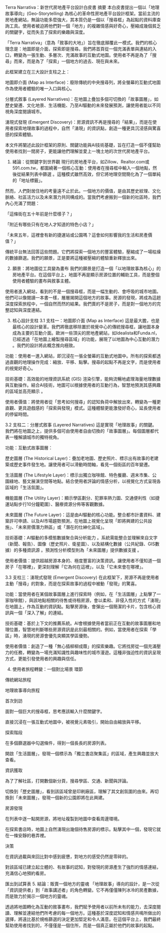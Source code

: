 Terra Narrativa：新世代房地產平台設計白皮書
摘要
本白皮書提出一個以「地理故事導向」(Geo-Storytelling) 為核心的革命性房地產平台設計框架。當前主流的房地產網站，無論功能多麼強大，其本質仍是一個以「搜尋框」為起點的資料庫查詢工具。使用者被迫將他們對一個「地方」的複雜情感與好奇心，壓縮成幾個貧乏的關鍵字，從而失去了探索的樂趣與深度。

「Terra Narrativa」（意為「敘事的大地」）旨在徹底顛覆此一模式。我們的核心理念是：地圖即是介面，探索即是搜尋。我們將首頁從一個充滿表單與連結的入口，轉變為一張生動、多層次、充滿故事的互動式地圖。使用者不再是為了「搜尋」而來，而是為了「探索」一個地方的過去、現在與未來。

此框架建立在三大設計支柱之上：

地圖即介面 (Map as Interface)：廢除傳統的中央搜尋列，將全螢幕的互動式地圖作為使用者體驗的唯一入口與核心。

分層式敘事 (Layered Narratives)：在地圖上疊加多個可切換的「故事圖層」，如歷史變遷、文化地景、生活機能、乃至AI驅動的未來發展預測，讓使用者能以不同視角深度閱讀城市。

湧現式發現 (Emergent Discovery)：房源資訊不再是搜尋的「結果」，而是在使用者探索地理故事的過程中，自然「湧現」的資訊點，創造一種更具沉浸感與驚喜感的探索體驗。

本文件將闡述此設計框架的原則、關鍵功能與AI技術基礎，旨在打造一個不僅幫助使用者找到一間房子，更能讓他們理解並愛上一塊土地的次世代房地產平台。

1. 緒論：從關鍵字到世界觀
現行的房地產平台，如Zillow、Realtor.com或591.com.tw，都圍繞著一個核心互動：使用者在搜尋框中輸入一個地點，然後從結果列表中篩選 。這種模式雖然高效，但它將地理空間簡化為了一個單純的「地址標籤」。   

然而，人們對居住地的考量遠不止於此。一個地方的價值，是由其歷史紋理、文化脈絡、社區活力以及未來潛力共同構成的。當我們考慮搬到一個新的社區時，我們內心充滿了問題：

「這條街在五十年前是什麼樣子？」

「附近有哪些只有在地人才知道的特色小店？」

「未來五年，這裡會有新的捷運站或公園嗎？這會如何影響我的生活和房產價值？」

傳統平台無法回答這些問題。它們將探索一個地方的豐富體驗，壓縮成了一場枯燥的數據篩選。我們的願景，正是要將這種被壓縮的體驗重新釋放出來。

2. 願景：將地圖從工具變為畫布
我們的願景是打造一個「以地理故事為核心」的房地產平台。在這個平台上，地圖不再是顯示房源位置的輔助工具，而是整個使用者體驗的畫布與敘事主體。

使用者進入網站，看到的不是一個搜尋框，而是一幅生動的、會呼吸的城市地圖。他們可以像閱讀一本書一樣，層層揭開這個地方的故事。房源的發現，將成為這趟深度探索旅程中，一個自然而然的結果。我們賣的不是房子，而是對一個地方的完整認知與深度連結。

3. 核心設計支柱
3.1 支柱一：地圖即介面 (Map as Interface)
這是最大膽，也是最核心的設計變革。我們將徹底移除置於視覺中心的傳統搜尋框，讓地圖本身成為主要的互動介面。歐洲一些頂尖的房地產網站，如Idealista和Funda.nl，已經透過「在地圖上繪製搜尋區域」的功能，展現了以地圖為中心互動的潛力 。我們的設計將此概念推向極致。   

功能：使用者一進入網站，即沉浸在一張全螢幕的互動式地圖中。所有的探索都透過直觀的地理操作完成：縮放、平移、點擊。搜尋的起點不再是文字，而是使用者的視覺好奇心。

技術基礎：高效能的地理資訊系統 (GIS) 渲染引擎，能夠流暢地處理海量地理數據與互動操作。結合AI技術，地圖可以根據使用者的互動行為，智慧地預測其感興趣的區域並高亮顯示 。   

使用者價值：將使用者從「思考如何搜尋」的認知負荷中解放出來，轉變為一種更直觀、更具遊戲感的「探索與發現」模式。這種體驗更能激發好奇心，延長使用者的停留時間。

3.2 支柱二：分層式敘事 (Layered Narratives)
這是實現「地理故事」的關鍵。我們將在地圖之上，提供多個可由使用者自由切換的「故事圖層」。每個圖層都代表一種解讀城市的獨特視角。

功能：互動式故事圖層：

歷史圖層 (The Historical Layer)：疊加老地圖、歷史照片、標示出有故事的老建築或歷史事件發生地。讓使用者可以滑動時間軸，看見一個街區的百年變遷。

生活圖層 (The Lifestyle Layer)：標示出獨立咖啡館、特色餐廳、週末市集、公園綠地、藝文展演空間等地點。結合使用者評論的情感分析，以視覺化方式呈現各區域的「生活氛圍」。   

機能圖層 (The Utility Layer)：顯示學區劃分、犯罪率熱力圖、交通便利性（如捷運站點步行10分鐘範圍）、醫療資源分佈等客觀數據。

未來圖層 (The Future Layer)：這是由AI驅動的核心功能。整合都市計畫資料、建築許可申請、以及AI市場趨勢預測，在地圖上視覺化呈現「即將興建的公共設施」、「未來房價潛力熱區」或「潛在的仕紳化區域」。   

技術基礎：AI驅動的多模態數據聚合與分析能力 。系統需能整合並理解來自文字（新聞、報告）、圖像（歷史照片、衛星圖）、以及結構化數據（公共紀錄、GIS數據）的多種資訊源 。預測性分析模型則為「未來圖層」提供數據支援 。   

使用者價值：提供超越房源本身的、極度豐富的決策資訊。讓使用者不僅知道一個房子「在哪裡」，更深刻理解「它為何在這裡」，以及「它未來會在哪裡」。

3.3 支柱三：湧現式發現 (Emergent Discovery)
在此框架下，房源不再是使用者主動「搜尋」的對象，而是在探索故事的過程中被動「發現」的驚喜。

功能：當使用者在某個故事圖層上進行探索時（例如，在「生活圖層」上點擊了一家咖啡館），與該地點相關的待售或待租房源，會以柔和、非侵入性的方式「湧現」在地圖上，作為互動的資訊點。點擊房源後，會彈出一個簡潔的卡片，包含核心資訊與一個「深入了解」的連結。

技術基礎：基於上下文的推薦系統。AI會根據使用者當前正在互動的故事圖層和地理位置，智慧地判斷哪些房源資訊是此刻最相關的。例如，當使用者在探索「學區」時，湧現的房源會優先突顯其學區優勢。

使用者價值：創造了一種「無心插柳柳成蔭」的探索樂趣。它將找房從一個充滿壓力的任務，轉變為一場充滿知識性與趣味性的城市漫遊。這種非強迫性的資訊呈現方式，更能引發使用者的興趣與信任。

4. 使用者旅程轉變：一個對比場景
環節

傳統網站旅程

地理故事導向旅程

首次到訪

面對一個巨大的搜尋框，思考應該輸入什麼關鍵字。

直接沉浸在一張互動式地圖中，被視覺元素吸引，開始自由縮放與平移。

探索階段

在多個篩選器中勾選條件，得到一個長長的房源列表。

開啟「生活圖層」，發現一個標示為「獨立書店聚集區」的區域，產生興趣並放大查看。

資訊獲取

為了了解社區，打開數個新分頁，搜尋學區、交通、新聞與評論。

切換到「歷史圖層」，看到該區域曾是印刷廠區，理解了其文創氛圍的由來。再切換到「未來圖層」，發現一個新的公園即將在此興建。

房源發現

在列表中逐一點開房源，將地址複製到地圖中查看周邊環境。

在探索書店時，地圖上自然湧現出幾個待售房源的標示。點擊其中一個，發現它就在一條安靜的巷弄裡。

決策

在資訊過載與來回比對中感到疲憊，對地方的感受仍然是零碎的。

對該區域已建立起立體的、有故事的認知，對發現的房源產生了強烈的情感連結，充滿信心地預約看房。


匯出到試算表
5. 結論：販賣一個地方的靈魂
「地理故事」導向的設計，是一次從「資訊提供者」到「故事講述者」的角色轉變。它不再僅僅陳列冰冷的房產數據，而是致力於揭示一個地方的靈魂。

透過將地圖轉化為互動的敘事畫布，我們賦予使用者以前所未有的能力，去深度閱讀、理解並連結他們所考慮的每一個地方。這種基於深度認知和情感共鳴所做出的選擇，將遠比基於規格篩選的決定更加堅定和令人滿意。在這個平台上，我們最終幫助使用者找到的，不僅僅是一個住所，而是一個真正屬於他們的故事的起點。